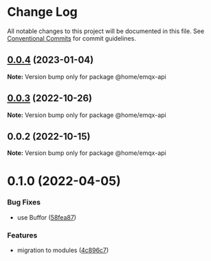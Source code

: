 # Change Log

All notable changes to this project will be documented in this file.
See [Conventional Commits](https://conventionalcommits.org) for commit guidelines.

## [0.0.4](https://github.com/mariusz-kabala/homeAutomation/compare/@home/emqx-api@0.0.3...@home/emqx-api@0.0.4) (2023-01-04)

**Note:** Version bump only for package @home/emqx-api





## [0.0.3](https://github.com/mariusz-kabala/homeAutomation/compare/@home/emqx-api@0.0.2...@home/emqx-api@0.0.3) (2022-10-26)

**Note:** Version bump only for package @home/emqx-api





## 0.0.2 (2022-10-15)

**Note:** Version bump only for package @home/emqx-api





# 0.1.0 (2022-04-05)


### Bug Fixes

* use Buffor ([58fea87](https://github.com/mariusz-kabala/homeAutomation/commit/58fea87abf0ede0baa1d0af21af1415f52b2e6dc))


### Features

* migration to modules ([4c896c7](https://github.com/mariusz-kabala/homeAutomation/commit/4c896c717bf0123a59caf3e89f96043be72594c2))
